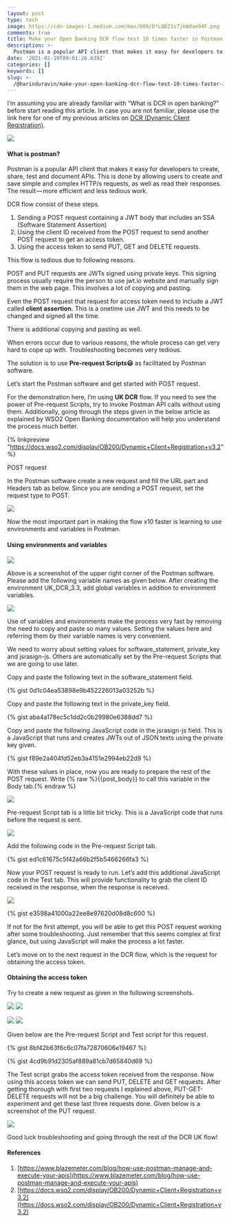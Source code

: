 ```yaml
---
layout: post
type: tech
image: https://cdn-images-1.medium.com/max/600/0*LQBZ1s7jkWdae94F.png
comments: true
title: Make your Open Banking DCR flow test 10 times faster in Postman
description: >-
  Postman is a popular API client that makes it easy for developers to create, share, test and document APIs. This is done by allowing users to create and save simple and complex HTTP/s requests, as well as read their responses. The result — more efficient and less tedious work.
date: '2021-01-19T09:01:26.639Z'
categories: []
keywords: []
slug: >-
  /@harinduravin/make-your-open-banking-dcr-flow-test-10-times-faster-in-postman-ebcb6eff14ad
---
```


I’m assuming you are already familiar with “What is DCR in open banking?” before start reading this article. In case you are not familiar, please use the link here for one of my previous articles on [DCR (Dynamic Client Registration)](https://harinduravin.medium.com/an-analysis-of-uk-and-australia-dcr-specifications-df7348275b4c).

![](https://cdn-images-1.medium.com/max/600/0*LQBZ1s7jkWdae94F.png)

#### What is postman?

Postman is a popular API client that makes it easy for developers to create, share, test and document APIs. This is done by allowing users to create and save simple and complex HTTP/s requests, as well as read their responses. The result — more efficient and less tedious work.

DCR flow consist of these steps.

1.  Sending a POST request containing a JWT body that includes an SSA (Software Statement Assertion)
2.  Using the client ID received from the POST request to send another POST request to get an access token.
3.  Using the access token to send PUT, GET and DELETE requests.

This flow is tedious due to following reasons.

POST and PUT requests are JWTs signed using private keys. This signing process usually require the person to use jwt.io website and manually sign them in the web page. This involves a lot of copying and pasting.

Even the POST request that request for access token need to include a JWT called **client assertion.** This is a onetime use JWT and this needs to be changed and signed all the time.

There is additional copying and pasting as well.

When errors occur due to various reasons, the whole process can get very hard to cope up with. Troubleshooting becomes very tedious.

The solution is to use **Pre-request Scripts😃** as facilitated by Postman software.

Let’s start the Postman software and get started with POST request.

For the demonstration here, I’m using **UK DCR** flow. If you need to see the power of Pre-request Scripts, try to invoke Postman API calls without using them. Additionally, going through the steps given in the below article as explained by WSO2 Open Banking documentation will help you understand the process much better.

{% linkpreview "https://docs.wso2.com/display/OB200/Dynamic+Client+Registration+v3.2" %}

POST request

In the Postman software create a new request and fill the URL part and Headers tab as below. Since you are sending a POST request, set the request type to POST.

![](https://cdn-images-1.medium.com/max/800/1*NQ0EtQHoQAwabq3Lgi91hQ.png)

Now the most important part in making the flow x10 faster is learning to use environments and variables in Postman.

#### Using environments and variables

![](https://cdn-images-1.medium.com/max/800/1*lHezStrtYb2Eo0gvqMik8w.png)

Above is a screenshot of the upper right corner of the Postman software. Please add the following variable names as given below. After creating the environment UK\_DCR\_3.3, add global variables in addition to environment variables.

![](https://cdn-images-1.medium.com/max/800/1*dfKmwe3wRYDjEQlM5GltdA.png)

Use of variables and environments make the process very fast by removing the need to copy and paste so many values. Setting the values here and referring them by their variable names is very convenient.

We need to worry about setting values for software\_statement, private\_key and jsrasign-js. Others are automatically set by the Pre-request Scripts that we are going to use later.

Copy and paste the following text in the software\_statement field.

{% gist 0d1c04ea53898e9b452226013a03252b %}

Copy and paste the following text in the private\_key field.

{% gist aba4a178ec5c1dd2c0b29980e6388dd7 %}

Copy and paste the following JavaScript code in the jsrasign-js field. This is a JavaScript that runs and creates JWTs out of JSON texts using the private key given.

{% gist f89e2a404fd52eb3a4151e2994eb22d9 %}

With these values in place, now you are ready to prepare the rest of the POST request. Write {% raw %}{{post\_body}} to call this variable in the Body tab.{% endraw %}

![](https://cdn-images-1.medium.com/max/800/1*Ek6kmsUsUX1mmCH0yDmROg.png)

Pre-request Script tab is a little bit tricky. This is a JavaScript code that runs before the request is sent.

![](https://cdn-images-1.medium.com/max/800/1*lxNew_vb9UtqiH65wdrBug.png)

Add the following code in the Pre-request Script tab.

{% gist ed1c61675c5f42a66b2f5b5466266fa3 %}

Now your POST request is ready to run. Let’s add this additional JavaScript code in the Test tab. This will provide functionality to grab the client ID received in the response, when the response is received.

![](https://cdn-images-1.medium.com/max/800/1*1n2aCEzmXGYKXawA8-uXyg.png)

{% gist e3598a41000a22ee8e97620d08d8c600 %}

If not for the first attempt, you will be able to get this POST request working after some troubleshooting. Just remember that this seems complex at first glance, but using JavaScript will make the process a lot faster.

Let’s move on to the next request in the DCR flow, which is the request for obtaining the access token.

#### Obtaining the access token

Try to create a new request as given in the following screenshots.

![](https://cdn-images-1.medium.com/max/800/1*chDOIdxwji7BEFZM_37dUQ.png)
![](https://cdn-images-1.medium.com/max/600/1*sPwMJA0UydaG8IdMjPtGJA.png)


![](https://cdn-images-1.medium.com/max/600/1*84_kkxP8MsXKElUJfEf8Cg.png)
![](https://cdn-images-1.medium.com/max/800/1*STnUjHmp8AnBJ2hQ9v7P8w.png)

Given below are the Pre-request Script and Test script for this request.

{% gist 8bf42b63f6c6c07fa72870606e19467 %}

{% gist 4cd9b91d2305af889a81cb7d65840d69 %}

The Test script grabs the access token received from the response. Now using this access token we can send PUT, DELETE and GET requests. After getting thorough with first two requests I explained above, PUT-GET-DELETE requests will not be a big challenge. You will definitely be able to experiment and get these last three requests done. Given below is a screenshot of the PUT request.

![](https://cdn-images-1.medium.com/max/800/1*wJbcBWdxcM5PCynHjiX93w.png)

Good luck troubleshooting and going through the rest of the DCR UK flow!

#### References

1.  [https://www.blazemeter.com/blog/how-use-postman-manage-and-execute-your-apis](https://www.blazemeter.com/blog/how-use-postman-manage-and-execute-your-apis)
2.  [https://docs.wso2.com/display/OB200/Dynamic+Client+Registration+v3.2](https://docs.wso2.com/display/OB200/Dynamic+Client+Registration+v3.2)